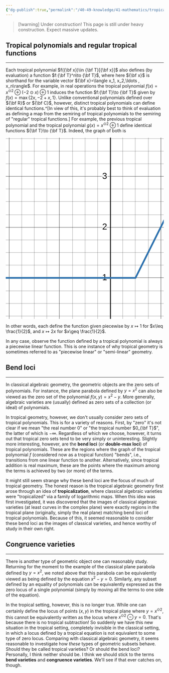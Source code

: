 ```yaml
---
{"dg-publish":true,"permalink":"/40-49-knowledge/41-mathematics/tropical-algebraic-geometry/tropical-varieties/","tags":["tropical_geometry"],"updated":"2025-03-31T07:27:49-07:00"}
---
```


> [!warning] Under construction!
> This page is still under heavy construction. Expect massive updates.



## Tropical polynomials and regular tropical functions
---

Each tropical polynomial $f({\bf x})\in {\bf T}[{\bf x}]$ also defines (by evaluation) a function $f:{\bf T}^n\to {\bf T}$, where here ${\bf x}$ is shorthand for the variable vector ${\bf x}=\langle x_1, x_2,\ldots , x_n\rangle$. For example, in real operations the tropical polynomial $f(x)=x^{\odot 2}\oplus (-2\odot x)\oplus 1$ induces the function $f:{\bf T}\to {\bf T}$ given by $f(x)=\max\{2x, -2+x, 1\}$. Unlike conventional polynomials defined over ${\bf R}$ or ${\bf C}$, however, distinct tropical polynomials can define identical functions.^[In view of this, it's probably best to think of evaluation as defining a map from the semiring of tropical polynomials to the semiring of "regular" tropical functions.] For example, the previous tropical polynomial and the tropical polynomial $g(x)=x^{\odot 2}\oplus 1$ define identical functions ${\bf T}\to {\bf T}$. Indeed, the graph of both is

<svg xmlns="http://www.w3.org/2000/svg" xmlns:xlink="http://www.w3.org/1999/xlink" version="1.1" width="700" height="800"><defs/><g transform="scale(2,2)"><g id="background-fd8faf6b"><rect fill="white" stroke="none" x="0" y="0" width="400" height="400" class="dcg-svg-background"/></g><g id="background-images-fd8faf6b"/><g id="graphpaper-fd8faf6b"><g id="grid-fd8faf6b"><g><path fill="none" stroke="rgb(0,0,0)" class="dcg-svg-minor-gridline" paint-order="fill stroke markers" d=" M 5.5 0 L 5.5 400" stroke-opacity="0.2" stroke-miterlimit="10" stroke-dasharray=""/><path fill="none" stroke="rgb(0,0,0)" class="dcg-svg-minor-gridline" paint-order="fill stroke markers" d=" M 25.5 0 L 25.5 400" stroke-opacity="0.2" stroke-miterlimit="10" stroke-dasharray=""/><path fill="none" stroke="rgb(0,0,0)" class="dcg-svg-minor-gridline" paint-order="fill stroke markers" d=" M 45.5 0 L 45.5 400" stroke-opacity="0.2" stroke-miterlimit="10" stroke-dasharray=""/><path fill="none" stroke="rgb(0,0,0)" class="dcg-svg-minor-gridline" paint-order="fill stroke markers" d=" M 65.5 0 L 65.5 400" stroke-opacity="0.2" stroke-miterlimit="10" stroke-dasharray=""/><path fill="none" stroke="rgb(0,0,0)" class="dcg-svg-minor-gridline" paint-order="fill stroke markers" d=" M 85.5 0 L 85.5 400" stroke-opacity="0.2" stroke-miterlimit="10" stroke-dasharray=""/><path fill="none" stroke="rgb(0,0,0)" class="dcg-svg-minor-gridline" paint-order="fill stroke markers" d=" M 106.5 0 L 106.5 400" stroke-opacity="0.2" stroke-miterlimit="10" stroke-dasharray=""/><path fill="none" stroke="rgb(0,0,0)" class="dcg-svg-minor-gridline" paint-order="fill stroke markers" d=" M 126.5 0 L 126.5 400" stroke-opacity="0.2" stroke-miterlimit="10" stroke-dasharray=""/><path fill="none" stroke="rgb(0,0,0)" class="dcg-svg-minor-gridline" paint-order="fill stroke markers" d=" M 146.5 0 L 146.5 400" stroke-opacity="0.2" stroke-miterlimit="10" stroke-dasharray=""/><path fill="none" stroke="rgb(0,0,0)" class="dcg-svg-minor-gridline" paint-order="fill stroke markers" d=" M 186.5 0 L 186.5 400" stroke-opacity="0.2" stroke-miterlimit="10" stroke-dasharray=""/><path fill="none" stroke="rgb(0,0,0)" class="dcg-svg-minor-gridline" paint-order="fill stroke markers" d=" M 206.5 0 L 206.5 400" stroke-opacity="0.2" stroke-miterlimit="10" stroke-dasharray=""/><path fill="none" stroke="rgb(0,0,0)" class="dcg-svg-minor-gridline" paint-order="fill stroke markers" d=" M 227.5 0 L 227.5 400" stroke-opacity="0.2" stroke-miterlimit="10" stroke-dasharray=""/><path fill="none" stroke="rgb(0,0,0)" class="dcg-svg-minor-gridline" paint-order="fill stroke markers" d=" M 247.5 0 L 247.5 400" stroke-opacity="0.2" stroke-miterlimit="10" stroke-dasharray=""/><path fill="none" stroke="rgb(0,0,0)" class="dcg-svg-minor-gridline" paint-order="fill stroke markers" d=" M 267.5 0 L 267.5 400" stroke-opacity="0.2" stroke-miterlimit="10" stroke-dasharray=""/><path fill="none" stroke="rgb(0,0,0)" class="dcg-svg-minor-gridline" paint-order="fill stroke markers" d=" M 287.5 0 L 287.5 400" stroke-opacity="0.2" stroke-miterlimit="10" stroke-dasharray=""/><path fill="none" stroke="rgb(0,0,0)" class="dcg-svg-minor-gridline" paint-order="fill stroke markers" d=" M 307.5 0 L 307.5 400" stroke-opacity="0.2" stroke-miterlimit="10" stroke-dasharray=""/><path fill="none" stroke="rgb(0,0,0)" class="dcg-svg-minor-gridline" paint-order="fill stroke markers" d=" M 327.5 0 L 327.5 400" stroke-opacity="0.2" stroke-miterlimit="10" stroke-dasharray=""/><path fill="none" stroke="rgb(0,0,0)" class="dcg-svg-minor-gridline" paint-order="fill stroke markers" d=" M 348.5 0 L 348.5 400" stroke-opacity="0.2" stroke-miterlimit="10" stroke-dasharray=""/><path fill="none" stroke="rgb(0,0,0)" class="dcg-svg-minor-gridline" paint-order="fill stroke markers" d=" M 368.5 0 L 368.5 400" stroke-opacity="0.2" stroke-miterlimit="10" stroke-dasharray=""/><path fill="none" stroke="rgb(0,0,0)" class="dcg-svg-minor-gridline" paint-order="fill stroke markers" d=" M 388.5 0 L 388.5 400" stroke-opacity="0.2" stroke-miterlimit="10" stroke-dasharray=""/><path fill="none" stroke="rgb(0,0,0)" class="dcg-svg-minor-gridline" paint-order="fill stroke markers" d=" M 0 384.5 L 400 384.5" stroke-opacity="0.2" stroke-miterlimit="10" stroke-dasharray=""/><path fill="none" stroke="rgb(0,0,0)" class="dcg-svg-minor-gridline" paint-order="fill stroke markers" d=" M 0 363.5 L 400 363.5" stroke-opacity="0.2" stroke-miterlimit="10" stroke-dasharray=""/><path fill="none" stroke="rgb(0,0,0)" class="dcg-svg-minor-gridline" paint-order="fill stroke markers" d=" M 0 343.5 L 400 343.5" stroke-opacity="0.2" stroke-miterlimit="10" stroke-dasharray=""/><path fill="none" stroke="rgb(0,0,0)" class="dcg-svg-minor-gridline" paint-order="fill stroke markers" d=" M 0 323.5 L 400 323.5" stroke-opacity="0.2" stroke-miterlimit="10" stroke-dasharray=""/><path fill="none" stroke="rgb(0,0,0)" class="dcg-svg-minor-gridline" paint-order="fill stroke markers" d=" M 0 283.5 L 400 283.5" stroke-opacity="0.2" stroke-miterlimit="10" stroke-dasharray=""/><path fill="none" stroke="rgb(0,0,0)" class="dcg-svg-minor-gridline" paint-order="fill stroke markers" d=" M 0 263.5 L 400 263.5" stroke-opacity="0.2" stroke-miterlimit="10" stroke-dasharray=""/><path fill="none" stroke="rgb(0,0,0)" class="dcg-svg-minor-gridline" paint-order="fill stroke markers" d=" M 0 243.5 L 400 243.5" stroke-opacity="0.2" stroke-miterlimit="10" stroke-dasharray=""/><path fill="none" stroke="rgb(0,0,0)" class="dcg-svg-minor-gridline" paint-order="fill stroke markers" d=" M 0 222.5 L 400 222.5" stroke-opacity="0.2" stroke-miterlimit="10" stroke-dasharray=""/><path fill="none" stroke="rgb(0,0,0)" class="dcg-svg-minor-gridline" paint-order="fill stroke markers" d=" M 0 202.5 L 400 202.5" stroke-opacity="0.2" stroke-miterlimit="10" stroke-dasharray=""/><path fill="none" stroke="rgb(0,0,0)" class="dcg-svg-minor-gridline" paint-order="fill stroke markers" d=" M 0 182.5 L 400 182.5" stroke-opacity="0.2" stroke-miterlimit="10" stroke-dasharray=""/><path fill="none" stroke="rgb(0,0,0)" class="dcg-svg-minor-gridline" paint-order="fill stroke markers" d=" M 0 162.5 L 400 162.5" stroke-opacity="0.2" stroke-miterlimit="10" stroke-dasharray=""/><path fill="none" stroke="rgb(0,0,0)" class="dcg-svg-minor-gridline" paint-order="fill stroke markers" d=" M 0 142.5 L 400 142.5" stroke-opacity="0.2" stroke-miterlimit="10" stroke-dasharray=""/><path fill="none" stroke="rgb(0,0,0)" class="dcg-svg-minor-gridline" paint-order="fill stroke markers" d=" M 0 122.5 L 400 122.5" stroke-opacity="0.2" stroke-miterlimit="10" stroke-dasharray=""/><path fill="none" stroke="rgb(0,0,0)" class="dcg-svg-minor-gridline" paint-order="fill stroke markers" d=" M 0 101.5 L 400 101.5" stroke-opacity="0.2" stroke-miterlimit="10" stroke-dasharray=""/><path fill="none" stroke="rgb(0,0,0)" class="dcg-svg-minor-gridline" paint-order="fill stroke markers" d=" M 0 81.5 L 400 81.5" stroke-opacity="0.2" stroke-miterlimit="10" stroke-dasharray=""/><path fill="none" stroke="rgb(0,0,0)" class="dcg-svg-minor-gridline" paint-order="fill stroke markers" d=" M 0 61.5 L 400 61.5" stroke-opacity="0.2" stroke-miterlimit="10" stroke-dasharray=""/><path fill="none" stroke="rgb(0,0,0)" class="dcg-svg-minor-gridline" paint-order="fill stroke markers" d=" M 0 41.5 L 400 41.5" stroke-opacity="0.2" stroke-miterlimit="10" stroke-dasharray=""/><path fill="none" stroke="rgb(0,0,0)" class="dcg-svg-minor-gridline" paint-order="fill stroke markers" d=" M 0 21.5 L 400 21.5" stroke-opacity="0.2" stroke-miterlimit="10" stroke-dasharray=""/><path fill="none" stroke="rgb(0,0,0)" class="dcg-svg-minor-gridline" paint-order="fill stroke markers" d=" M 0 1.5 L 400 1.5" stroke-opacity="0.2" stroke-miterlimit="10" stroke-dasharray=""/><path fill="none" stroke="rgb(0,0,0)" class="dcg-svg-major-gridline" paint-order="fill stroke markers" d=" M 5.5 0 L 5.5 400" stroke-opacity="0.2500000000000001" stroke-miterlimit="10" stroke-dasharray=""/><path fill="none" stroke="rgb(0,0,0)" class="dcg-svg-major-gridline" paint-order="fill stroke markers" d=" M 85.5 0 L 85.5 400" stroke-opacity="0.2500000000000001" stroke-miterlimit="10" stroke-dasharray=""/><path fill="none" stroke="rgb(0,0,0)" class="dcg-svg-major-gridline" paint-order="fill stroke markers" d=" M 247.5 0 L 247.5 400" stroke-opacity="0.2500000000000001" stroke-miterlimit="10" stroke-dasharray=""/><path fill="none" stroke="rgb(0,0,0)" class="dcg-svg-major-gridline" paint-order="fill stroke markers" d=" M 327.5 0 L 327.5 400" stroke-opacity="0.2500000000000001" stroke-miterlimit="10" stroke-dasharray=""/><path fill="none" stroke="rgb(0,0,0)" class="dcg-svg-major-gridline" paint-order="fill stroke markers" d=" M 0 384.5 L 400 384.5" stroke-opacity="0.2500000000000001" stroke-miterlimit="10" stroke-dasharray=""/><path fill="none" stroke="rgb(0,0,0)" class="dcg-svg-major-gridline" paint-order="fill stroke markers" d=" M 0 222.5 L 400 222.5" stroke-opacity="0.2500000000000001" stroke-miterlimit="10" stroke-dasharray=""/><path fill="none" stroke="rgb(0,0,0)" class="dcg-svg-major-gridline" paint-order="fill stroke markers" d=" M 0 142.5 L 400 142.5" stroke-opacity="0.2500000000000001" stroke-miterlimit="10" stroke-dasharray=""/><path fill="none" stroke="rgb(0,0,0)" class="dcg-svg-major-gridline" paint-order="fill stroke markers" d=" M 0 61.5 L 400 61.5" stroke-opacity="0.2500000000000001" stroke-miterlimit="10" stroke-dasharray=""/></g></g><g id="axis-fd8faf6b"><g id="yaxis-fd8faf6b"><title>Y axis</title><g><path fill="none" stroke="rgb(0,0,0)" class="dcg-svg-axis-line" paint-order="fill stroke markers" d=" M 167 0 L 167 400" stroke-opacity="0.9" stroke-miterlimit="10" stroke-width="1.5" stroke-dasharray=""/></g></g><g id="xaxis-fd8faf6b"><title>X axis</title><g><path fill="none" stroke="rgb(0,0,0)" class="dcg-svg-axis-line" paint-order="fill stroke markers" d=" M 0 304 L 400 304" stroke-opacity="0.9" stroke-miterlimit="10" stroke-width="1.5" stroke-dasharray=""/></g></g><g><g class="dcg-svg-axis-value"><text fill="none" stroke="#ffffff" font-family="Arial" font-size="14px" font-style="normal" font-weight="normal" text-decoration="normal" x="157.74473820425794" y="319.317186161582" text-anchor="middle" stroke-miterlimit="2" stroke-width="3" stroke-dasharray="">0</text><text fill="#000000" stroke="none" font-family="Arial" font-size="14px" font-style="normal" font-weight="normal" text-decoration="normal" x="157.74473820425794" y="319.317186161582" text-anchor="middle">0</text></g><g class="dcg-svg-axis-value dcg-svg-offcenter-axis-value"><text fill="none" stroke="#ffffff" font-family="Arial" font-size="14px" font-style="normal" font-weight="normal" text-decoration="normal" x="9.22412109375" y="319.317186161582" text-anchor="middle" stroke-miterlimit="2" stroke-width="3" stroke-dasharray="">-2</text><text fill="#000000" stroke="none" font-family="Arial" font-size="14px" font-style="normal" font-weight="normal" text-decoration="normal" x="9.22412109375" y="319.317186161582" text-anchor="middle">-2</text></g><g class="dcg-svg-axis-value"><text fill="none" stroke="#ffffff" font-family="Arial" font-size="14px" font-style="normal" font-weight="normal" text-decoration="normal" x="83.65838139465005" y="319.317186161582" text-anchor="middle" stroke-miterlimit="2" stroke-width="3" stroke-dasharray="">-1</text><text fill="#000000" stroke="none" font-family="Arial" font-size="14px" font-style="normal" font-weight="normal" text-decoration="normal" x="83.65838139465005" y="319.317186161582" text-anchor="middle">-1</text></g><g class="dcg-svg-axis-value"><text fill="none" stroke="#ffffff" font-family="Arial" font-size="14px" font-style="normal" font-weight="normal" text-decoration="normal" x="247.28617313886582" y="319.317186161582" text-anchor="middle" stroke-miterlimit="2" stroke-width="3" stroke-dasharray="">1</text><text fill="#000000" stroke="none" font-family="Arial" font-size="14px" font-style="normal" font-weight="normal" text-decoration="normal" x="247.28617313886582" y="319.317186161582" text-anchor="middle">1</text></g><g class="dcg-svg-axis-value"><text fill="none" stroke="#ffffff" font-family="Arial" font-size="14px" font-style="normal" font-weight="normal" text-decoration="normal" x="327.9345416672237" y="319.317186161582" text-anchor="middle" stroke-miterlimit="2" stroke-width="3" stroke-dasharray="">2</text><text fill="#000000" stroke="none" font-family="Arial" font-size="14px" font-style="normal" font-weight="normal" text-decoration="normal" x="327.9345416672237" y="319.317186161582" text-anchor="middle">2</text></g><g class="dcg-svg-axis-value"><text fill="none" stroke="#ffffff" font-family="Arial" font-size="14px" font-style="normal" font-weight="normal" text-decoration="normal" x="155.41368351675794" y="387.96555468993995" text-anchor="middle" stroke-miterlimit="2" stroke-width="3" stroke-dasharray="">-1</text><text fill="#000000" stroke="none" font-family="Arial" font-size="14px" font-style="normal" font-weight="normal" text-decoration="normal" x="155.41368351675794" y="387.96555468993995" text-anchor="middle">-1</text></g><g class="dcg-svg-axis-value"><text fill="none" stroke="#ffffff" font-family="Arial" font-size="14px" font-style="normal" font-weight="normal" text-decoration="normal" x="157.74473820425794" y="226.6688176332241" text-anchor="middle" stroke-miterlimit="2" stroke-width="3" stroke-dasharray="">1</text><text fill="#000000" stroke="none" font-family="Arial" font-size="14px" font-style="normal" font-weight="normal" text-decoration="normal" x="157.74473820425794" y="226.6688176332241" text-anchor="middle">1</text></g><g class="dcg-svg-axis-value"><text fill="none" stroke="#ffffff" font-family="Arial" font-size="14px" font-style="normal" font-weight="normal" text-decoration="normal" x="157.74473820425794" y="146.0204491048662" text-anchor="middle" stroke-miterlimit="2" stroke-width="3" stroke-dasharray="">2</text><text fill="#000000" stroke="none" font-family="Arial" font-size="14px" font-style="normal" font-weight="normal" text-decoration="normal" x="157.74473820425794" y="146.0204491048662" text-anchor="middle">2</text></g><g class="dcg-svg-axis-value"><text fill="none" stroke="#ffffff" font-family="Arial" font-size="14px" font-style="normal" font-weight="normal" text-decoration="normal" x="157.74473820425794" y="65.37208057650831" text-anchor="middle" stroke-miterlimit="2" stroke-width="3" stroke-dasharray="">3</text><text fill="#000000" stroke="none" font-family="Arial" font-size="14px" font-style="normal" font-weight="normal" text-decoration="normal" x="157.74473820425794" y="65.37208057650831" text-anchor="middle">3</text></g></g></g></g><g id="expressions-fd8faf6b"><g id="sketch-fd8faf6b"><title>Expression 3</title><path fill="#388c46" stroke="none" paint-order="stroke fill markers" d="" fill-opacity="0.4"/><g><path fill="none" stroke="#388c46" class="dcg-svg-curve" paint-order="fill stroke markers" d=" M 0 222.86081763322412 L 0 222.86081763322412 L 206.93359375 222.86081763322412 L 207.421875 221.94104538259788 L 321.1423976912989 -5.5" stroke-linecap="round" stroke-linejoin="round" stroke-miterlimit="10" stroke-width="2.5" stroke-dasharray=""/></g></g><g id="sketch-fd8faf6b"><title>Expression 7</title><path fill="#2d70b3" stroke="none" paint-order="stroke fill markers" d="" fill-opacity="0.4"/><g><path fill="none" stroke="#2d70b3" class="dcg-svg-curve" paint-order="fill stroke markers" d=" M 0 222.86081763322412 L 0 222.86081763322412 L 206.93359375 222.86081763322412 L 207.421875 221.94104538259788 L 321.1423976912989 -5.5" stroke-linecap="round" stroke-linejoin="round" stroke-miterlimit="10" stroke-width="2.5" stroke-dasharray=""/></g></g></g><g id="labels-fd8faf6b"/><g id="labels-fd8faf6b"/></g></svg>

In other words, each define the function given piecewise by $x\mapsto 1$ for $x\leq \frac{1}{2}$, and $x\mapsto 2x$ for $x\geq \frac{1}{2}$.

 In any case, observe the function defined by a tropical polynomial is always a piecewise linear function. This is one instance of why tropical geometry is sometimes referred to as "piecewise linear" or "semi-linear" geometry. 
## Bend loci
---

In classical algebraic geometry, the geometric objects are the zero sets of polynomials. For instance, the plane parabola defined by $y=x^2$ can also be viewed as the zero set of the polynomial $f(x,y)=x^2-y$. More generally, algebraic varieties are (usually) defined as zero sets of a collection (or ideal) of polynomials.

In tropical geometry, however, we don't usually consider zero sets of tropical polynomials. This is for a variety of reasons. First, by "zero" it's not clear if we mean "the real number 0" or "the tropical number $0_{\bf T}$", the latter of which is $-\infty$. Regardless of which we choose, however, it turns out that tropical zero sets tend to be very simply or uninteresting. Slightly more interesting, however, are the **bend loci** (or **double-max loci**) of tropical polynomials. These are the regions where the graph of the tropical polynomial $f$ (considered now as a tropical function) "bends", i.e., transitions from one linear function to another. Alternatively, since tropical addition is real maximum, these are the points where the maximum among the terms is achieved by two (or more) of the terms.

It might still seem strange why these bend loci are the focus of much of tropical geometry. The honest reason is the tropical algebraic geometry first arose through an idea of **tropicalization**, where classical algebraic varieties were "tropicalized" via a family of logarithmic maps. When this idea was first investigated, it was discovered that the images of classical algebraic varieties (at least curves in the complex plane) were exactly regions in the tropical plane (originally, simply the real plane) matching bend loci of tropical polynomials. Because of this, it seemed reasonable to consider these bend loci as the images of classical varieties, and hence worthy of study in their own right.
## Congruence varieties
---

There is another type of geometric object one can reasonably study. Returning for the moment to the example of the classical plane parabola defined by $y=x^2$, we noted above that this parabola can be equivalently viewed as being defined by the equation $x^2-y=0$. Similarly, any subset defined by an equality of polynomials can be equivalently expressed as the zero locus of a single polynomial (simply by moving all the terms to one side of the equation).

In the tropical setting, however, this is no longer true. While one can certainly define the locus of points $(x,y)$ in the tropical plane where $y=x^{\odot 2}$, this cannot be equivalently written as the locus where $x^{\odot 2}\ominus y=0$. That's because there is no tropical subtraction! So suddenly we have this new situation in the tropical setting, completely invisible in the classical setting, in which a locus defined by a tropical equation is not equivalent to some type of zero locus. Comparing with classical algebraic geometry, it seems reasonable to investigate how *these* types of geometric subsets behave. Should they be called tropical varieties? Or should the bend loci? Personally, I think neither should be. I think we should stick to the terms **bend varieties** and **congruence varieties**. We'll see if that ever catches on, though.